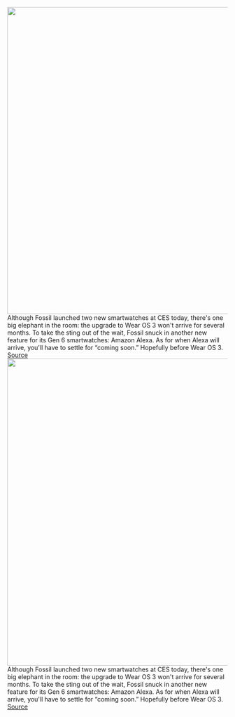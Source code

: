 <img src='https://cdn.vox-cdn.com/thumbor/ZKXjO72XbFYtGa-bkYYRfjCl43g=/0x0:4030x3022/1200x800/filters:focal(1895x1468:2539x2112)/cdn.vox-cdn.com/uploads/chorus_image/image/70351869/Image_from_iOS_watermarked.0.jpg' width='700px' /><br/>
Although Fossil launched two new smartwatches at CES today, there's one big elephant in the room: the upgrade to Wear OS 3 won't arrive for several months. To take the sting out of the wait, Fossil snuck in another new feature for its Gen 6 smartwatches: Amazon Alexa. As for when Alexa will arrive, you'll have to settle for “coming soon.” Hopefully before Wear OS 3.
<a href='https://www.theverge.com/2022/1/5/22868976/fossil-wear-os-amazon-alexa-smartwatches'> Source <a/><img src='https://cdn.vox-cdn.com/thumbor/ZKXjO72XbFYtGa-bkYYRfjCl43g=/0x0:4030x3022/1200x800/filters:focal(1895x1468:2539x2112)/cdn.vox-cdn.com/uploads/chorus_image/image/70351869/Image_from_iOS_watermarked.0.jpg' width='700px' /><br/>
Although Fossil launched two new smartwatches at CES today, there's one big elephant in the room: the upgrade to Wear OS 3 won't arrive for several months. To take the sting out of the wait, Fossil snuck in another new feature for its Gen 6 smartwatches: Amazon Alexa. As for when Alexa will arrive, you'll have to settle for “coming soon.” Hopefully before Wear OS 3.
<a href='https://www.theverge.com/2022/1/5/22868976/fossil-wear-os-amazon-alexa-smartwatches'> Source <a/>